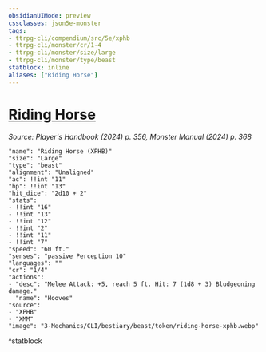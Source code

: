 ```yaml
---
obsidianUIMode: preview
cssclasses: json5e-monster
tags:
- ttrpg-cli/compendium/src/5e/xphb
- ttrpg-cli/monster/cr/1-4
- ttrpg-cli/monster/size/large
- ttrpg-cli/monster/type/beast
statblock: inline
aliases: ["Riding Horse"]
---
```

# [Riding Horse](3-Mechanics\CLI\bestiary\beast/riding-horse-xphb.md)
*Source: Player's Handbook (2024) p. 356, Monster Manual (2024) p. 368*  

```statblock
"name": "Riding Horse (XPHB)"
"size": "Large"
"type": "beast"
"alignment": "Unaligned"
"ac": !!int "11"
"hp": !!int "13"
"hit_dice": "2d10 + 2"
"stats":
- !!int "16"
- !!int "13"
- !!int "12"
- !!int "2"
- !!int "11"
- !!int "7"
"speed": "60 ft."
"senses": "passive Perception 10"
"languages": ""
"cr": "1/4"
"actions":
- "desc": "Melee Attack: +5, reach 5 ft. Hit: 7 (1d8 + 3) Bludgeoning damage."
  "name": "Hooves"
"source":
- "XPHB"
- "XMM"
"image": "3-Mechanics/CLI/bestiary/beast/token/riding-horse-xphb.webp"
```
^statblock